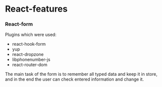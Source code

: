 # React-features

### React-form
Plugins which were used:
- react-hook-form
- yup
- react-dropzone
- libphonenumber-js
- react-router-dom

The main task of the form is to remember all typed data and keep it in store, and in the end the user can check entered information and change it.
